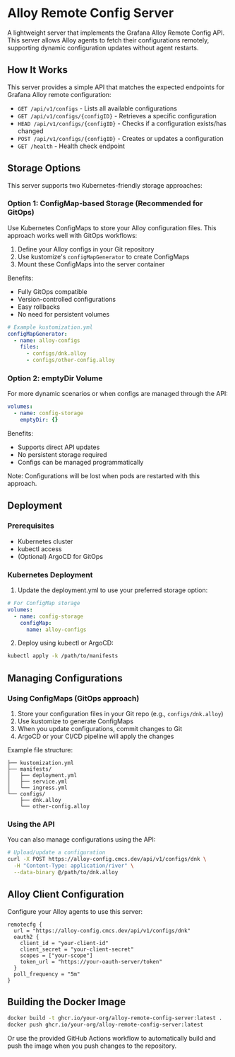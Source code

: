 # Alloy Remote Config Server

A lightweight server that implements the Grafana Alloy Remote Config API. This server allows Alloy agents to fetch their configurations remotely, supporting dynamic configuration updates without agent restarts.

## How It Works

This server provides a simple API that matches the expected endpoints for Grafana Alloy remote configuration:

- `GET /api/v1/configs` - Lists all available configurations
- `GET /api/v1/configs/{configID}` - Retrieves a specific configuration
- `HEAD /api/v1/configs/{configID}` - Checks if a configuration exists/has changed
- `POST /api/v1/configs/{configID}` - Creates or updates a configuration
- `GET /health` - Health check endpoint

## Storage Options

This server supports two Kubernetes-friendly storage approaches:

### Option 1: ConfigMap-based Storage (Recommended for GitOps)

Use Kubernetes ConfigMaps to store your Alloy configuration files. This approach works well with GitOps workflows:

1. Define your Alloy configs in your Git repository
2. Use kustomize's `configMapGenerator` to create ConfigMaps
3. Mount these ConfigMaps into the server container

Benefits:
- Fully GitOps compatible
- Version-controlled configurations
- Easy rollbacks
- No need for persistent volumes

```yaml
# Example kustomization.yml
configMapGenerator:
  - name: alloy-configs
    files:
      - configs/dnk.alloy
      - configs/other-config.alloy
```

### Option 2: emptyDir Volume

For more dynamic scenarios or when configs are managed through the API:

```yaml
volumes:
  - name: config-storage
    emptyDir: {}
```

Benefits:
- Supports direct API updates
- No persistent storage required
- Configs can be managed programmatically

Note: Configurations will be lost when pods are restarted with this approach.

## Deployment

### Prerequisites

- Kubernetes cluster
- kubectl access
- (Optional) ArgoCD for GitOps

### Kubernetes Deployment

1. Update the deployment.yml to use your preferred storage option:

```yaml
# For ConfigMap storage
volumes:
  - name: config-storage
    configMap:
      name: alloy-configs
```

2. Deploy using kubectl or ArgoCD:

```bash
kubectl apply -k /path/to/manifests
```

## Managing Configurations

### Using ConfigMaps (GitOps approach)

1. Store your configuration files in your Git repo (e.g., `configs/dnk.alloy`)
2. Use kustomize to generate ConfigMaps
3. When you update configurations, commit changes to Git
4. ArgoCD or your CI/CD pipeline will apply the changes

Example file structure:
```
├── kustomization.yml
├── manifests/
│   ├── deployment.yml
│   ├── service.yml
│   └── ingress.yml
└── configs/
    ├── dnk.alloy
    └── other-config.alloy
```

### Using the API

You can also manage configurations using the API:

```bash
# Upload/update a configuration
curl -X POST https://alloy-config.cmcs.dev/api/v1/configs/dnk \
  -H "Content-Type: application/river" \
  --data-binary @/path/to/dnk.alloy
```

## Alloy Client Configuration

Configure your Alloy agents to use this server:

```river
remotecfg {
  url = "https://alloy-config.cmcs.dev/api/v1/configs/dnk"
  oauth2 {
    client_id = "your-client-id"
    client_secret = "your-client-secret"
    scopes = ["your-scope"]
    token_url = "https://your-oauth-server/token"
  }
  poll_frequency = "5m"
}
```

## Building the Docker Image

```bash
docker build -t ghcr.io/your-org/alloy-remote-config-server:latest .
docker push ghcr.io/your-org/alloy-remote-config-server:latest
```

Or use the provided GitHub Actions workflow to automatically build and push the image when you push changes to the repository.
